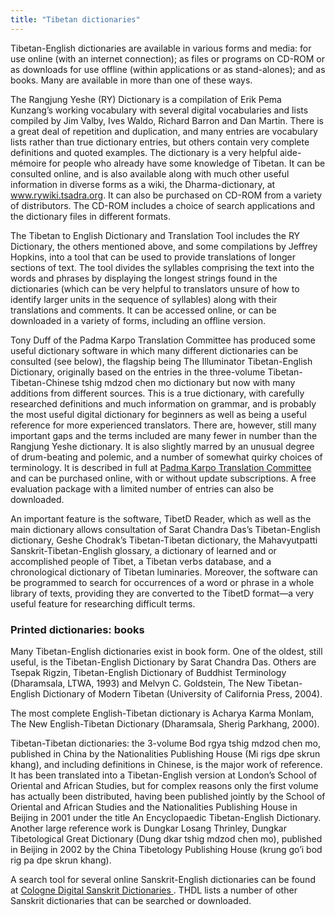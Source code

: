 ```yaml
---
title: "Tibetan dictionaries"
---
```


Tibetan-English dictionaries are available in various forms and media: for use online (with an internet connection); as files or programs on CD-ROM or as downloads for use offline (within applications or as stand-alones); and as books. Many are available in more than one of these ways. 

The Rangjung Yeshe (RY) Dictionary is a compilation of Erik Pema Kunzang’s working vocabulary with several digital vocabularies and lists compiled by Jim Valby, Ives Waldo, Richard Barron and Dan Martin. There is a great deal of repetition and duplication, and many entries are vocabulary lists rather than true dictionary entries, but others contain very complete definitions and quoted examples. The dictionary is a very helpful aide-mémoire for people who already have some knowledge of Tibetan. It can be consulted online, and is also available along with much other useful information in diverse forms as a wiki, the Dharma-dictionary, at www.rywiki.tsadra.org. It can also be purchased on CD-ROM from a variety of distributors. The CD-ROM includes a choice of search applications and the dictionary files in different formats. 

The Tibetan to English Dictionary and Translation Tool includes the RY Dictionary, the others mentioned above, and some compilations by Jeffrey Hopkins, into a tool that can be used to provide translations of longer sections of text. The tool divides the syllables comprising the text into the words and phrases by displaying the longest strings found in the dictionaries (which can be very helpful to translators unsure of how to identify larger units in the sequence of syllables) along with their translations and comments. It can be accessed online, or can be downloaded in a variety of forms, including an offline version. 

Tony Duff of the Padma Karpo Translation Committee has produced some useful dictionary software in which many different dictionaries can be consulted (see below), the flagship being The Illuminator Tibetan-English Dictionary, originally based on the entries in the three-volume Tibetan-Tibetan-Chinese tshig mdzod chen mo dictionary but now with many additions from different sources. This is a true dictionary, with carefully researched definitions and much information on grammar, and is probably the most useful digital dictionary for beginners as well as being a useful reference for more experienced translators. There are, however, still many important gaps and the terms included are many fewer in number than the Rangjung Yeshe dictionary. It is also slightly marred by an unusual degree of drum-beating and polemic, and a number of somewhat quirky choices of terminology. It is described in full at [ Padma Karpo Translation Committee ](http://www.tibet.dk/pktc/tibddiction.htm#Illuminator) and can be purchased online, with or without update subscriptions. A free evaluation package with a limited number of entries can also be downloaded. 

An important feature is the software, TibetD Reader, which as well as the main dictionary allows consultation of Sarat Chandra Das’s Tibetan-English dictionary, Geshe Chodrak’s Tibetan-Tibetan dictionary, the Mahavyutpatti Sanskrit-Tibetan-English glossary, a dictionary of learned and or accomplished people of Tibet, a Tibetan verbs database, and a chronological dictionary of Tibetan luminaries. Moreover, the software can be programmed to search for occurrences of a word or phrase in a whole library of texts, providing they are converted to the TibetD format—a very useful feature for researching difficult terms. 

###  Printed dictionaries: books 

Many Tibetan-English dictionaries exist in book form. One of the oldest, still useful, is the Tibetan-English Dictionary by Sarat Chandra Das. Others are Tsepak Rigzin, Tibetan-English Dictionary of Buddhist Terminology (Dharamsala, LTWA, 1993) and Melvyn C. Goldstein, The New Tibetan-English Dictionary of Modern Tibetan (University of California Press, 2004). 

The most complete English-Tibetan dictionary is Acharya Karma Monlam, The New English-Tibetan Dictionary (Dharamsala, Sherig Parkhang, 2000). 

Tibetan-Tibetan dictionaries: the 3-volume Bod rgya tshig mdzod chen mo, published in China by the Nationalities Publishing House (Mi rigs dpe skrun khang), and including definitions in Chinese, is the major work of reference. It has been translated into a Tibetan-English version at London’s School of Oriental and African Studies, but for complex reasons only the first volume has actually been distributed, having been published jointly by the School of Oriental and African Studies and the Nationalities Publishing House in Beijing in 2001 under the title An Encyclopaedic Tibetan-English Dictionary. Another large reference work is Dungkar Losang Thrinley, Dungkar Tibetological Great Dictionary (Dung dkar tshig mdzod chen mo), published in Beijing in 2002 by the China Tibetology Publishing House (krung go’i bod rig pa dpe skrun khang). 

A search tool for several online Sanskrit-English dictionaries can be found at [ Cologne Digital Sanskrit Dictionaries ](http://www.sanskrit-lexicon.uni-koeln.de/scans/MWScan/tamil/index.html) . THDL lists a number of other Sanskrit dictionaries that can be searched or downloaded. 
